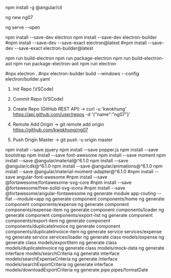 npm install -g @angular/cli

ng new ng07

ng serve --open

npm install --save-dev electron
npm install --save-dev electron-builder
#npm install --save-dev --save-exact electron@latest
#npm install --save-dev --save-exact electron-builder@latest

npm run build-electron
npm run package-electron
npm run build-electron-aot
npm run package-electron-aot
npm run electron

#npx electron .
#npx electron-builder build --windows --config electron/builder.yaml

1. Init Repo (VSCode)

2. Commit Repo (VSCode)

3. Create Repo (GitHub REST API)
-> curl -u 'kwokhung' https://api.github.com/user/repos -d '{"name":"ng07"}'

4. Remote Add Origin
-> git remote add origin https://github.com/kwokhung/ng07

5. Push Origin Master
-> git push -u origin master

npm install --save jquery
npm install --save popper.js
npm install --save bootstrap
npm install --save font-awesome
npm install --save moment
npm install --save @angular/material@^6.1.0
npm install --save @angular/cdk@^6.1.0
npm install --save @angular/animations@^6.1.0
npm install --save @angular/material-moment-adapter@^6.1.0
#npm install --save angular-font-awesome
#npm install --save @fortawesome/fontawesome-svg-core
#npm install --save @fortawesome/free-solid-svg-icons
#npm install --save @fortawesome/angular-fontawesome
ng generate module app-routing --flat --module=app
ng generate component components/home
ng generate component components/expense
ng generate component components/expense-item
ng generate component components/loader
ng generate component components/export-list
ng generate component components/export-item
ng generate component components/duplicateInvoice
ng generate component components/duplicateInvoice-item
ng generate service services/expense
ng generate service services/loader
ng generate class models/expense
ng generate class models/exportItem
ng generate class models/duplicateInvoice
ng generate class models/mock-data
ng generate interface models/searchCriteria
ng generate interface models/searchExpenseCriteria
ng generate interface models/searchExportCriteria
ng generate interface models/downloadExportCriteria
ng generate pipe pipes/formatDate